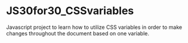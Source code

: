 # JS30for30_CSSvariables
Javascript project to learn how to utilize CSS variables in order to make changes throughout the document based on one variable.
